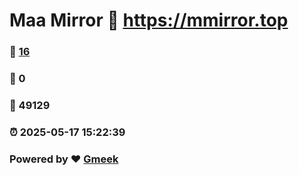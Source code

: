 # Maa Mirror :link: https://mmirror.top 
### :page_facing_up: [16](https://mmirror.top/tag.html) 
### :speech_balloon: 0 
### :hibiscus: 49129 
### :alarm_clock: 2025-05-17 15:22:39 
### Powered by :heart: [Gmeek](https://github.com/Meekdai/Gmeek)

